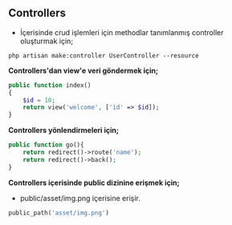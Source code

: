 ## Controllers

- İçerisinde crud işlemleri için methodlar tanımlanmış controller oluşturmak için;

`php artisan make:controller UserController --resource`

**Controllers'dan view'e veri göndermek için;**

```php
public function index()
{
    $id = 10;
    return view('welcome', ['id' => $id]);
}
```

**Controllers yönlendirmeleri için;**

```php
public function go(){
    return redirect()->route('name');
    return redirect()->back();
}
```

**Controllers içerisinde public dizinine erişmek için;**

- public/asset/img.png içerisine erişir.

```php
public_path('asset/img.png')
```
